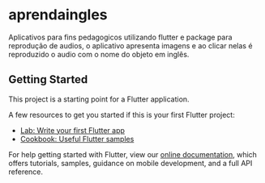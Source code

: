 # aprendaingles

Aplicativos para fins pedagogicos utilizando flutter e package para reprodução de audios, o aplicativo apresenta imagens e ao clicar nelas é reproduzido o audio com o nome do objeto em inglês.

## Getting Started

This project is a starting point for a Flutter application.

A few resources to get you started if this is your first Flutter project:

- [Lab: Write your first Flutter app](https://flutter.dev/docs/get-started/codelab)
- [Cookbook: Useful Flutter samples](https://flutter.dev/docs/cookbook)

For help getting started with Flutter, view our
[online documentation](https://flutter.dev/docs), which offers tutorials,
samples, guidance on mobile development, and a full API reference.
